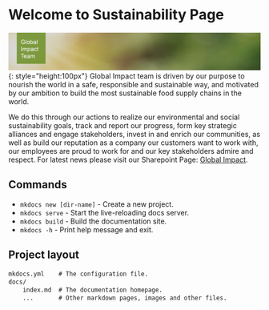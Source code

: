 # Welcome to Sustainability Page
![Sustainability](/images/Welcome_Page.png "Sustainability"){: style="height:100px"}
Global Impact team is driven by our purpose to nourish the world in a safe, responsible and sustainable way, and motivated by our ambition to build the most sustainable food supply chains in the world. 

We do this through our actions to realize our environmental and social sustainability goals, track and report our progress, form key strategic alliances and engage stakeholders, invest in and enrich our communities, as well as build our reputation as a company our customers want to work with, our employees are proud to work for and our key stakeholders admire and respect.
For latest news please visit our Sharepoint Page: [Global Impact](https://cargillonline.sharepoint.com/sites/Global_Impact).

## Commands

* `mkdocs new [dir-name]` - Create a new project.
* `mkdocs serve` - Start the live-reloading docs server.
* `mkdocs build` - Build the documentation site.
* `mkdocs -h` - Print help message and exit.

## Project layout

    mkdocs.yml    # The configuration file.
    docs/
        index.md  # The documentation homepage.
        ...       # Other markdown pages, images and other files.
